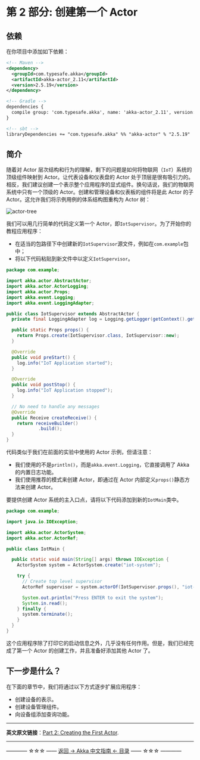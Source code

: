 # 第 2 部分: 创建第一个 Actor
## 依赖
在你项目中添加如下依赖：

```xml
<!-- Maven -->
<dependency>
  <groupId>com.typesafe.akka</groupId>
  <artifactId>akka-actor_2.11</artifactId>
  <version>2.5.19</version>
</dependency>

<!-- Gradle -->
dependencies {
  compile group: 'com.typesafe.akka', name: 'akka-actor_2.11', version: '2.5.19'
}

<!-- sbt -->
libraryDependencies += "com.typesafe.akka" %% "akka-actor" % "2.5.19"
```

## 简介
随着对 Actor 层次结构和行为的理解，剩下的问题是如何将物联网（`IoT`）系统的顶级组件映射到 Actor。让代表设备和仪表盘的 Actor 处于顶层是很有吸引力的。相反，我们建议创建一个表示整个应用程序的显式组件。换句话说，我们的物联网系统中只有一个顶级的 Actor。创建和管理设备和仪表板的组件将是此 Actor 的子 Actor。这允许我们将示例用例的体系结构图重构为 Actor 树：

![actor-tree](https://github.com/guobinhit/akka-guide/blob/master/images/akka-guide-part2/actor-tree.png)

我们可以用几行简单的代码定义第一个 Actor，即`IotSupervisor`。为了开始你的教程应用程序：

- 在适当的包路径下中创建新的`IotSupervisor`源文件，例如在`com.example`包中；
- 将以下代码粘贴到新文件中以定义`IotSupervisor`。

```java
package com.example;

import akka.actor.AbstractActor;
import akka.actor.ActorLogging;
import akka.actor.Props;
import akka.event.Logging;
import akka.event.LoggingAdapter;

public class IotSupervisor extends AbstractActor {
  private final LoggingAdapter log = Logging.getLogger(getContext().getSystem(), this);

  public static Props props() {
    return Props.create(IotSupervisor.class, IotSupervisor::new);
  }

  @Override
  public void preStart() {
    log.info("IoT Application started");
  }

  @Override
  public void postStop() {
    log.info("IoT Application stopped");
  }

  // No need to handle any messages
  @Override
  public Receive createReceive() {
    return receiveBuilder()
            .build();
  }
}
```
代码类似于我们在前面的实验中使用的 Actor 示例，但请注意：

- 我们使用的不是`println()`，而是`akka.event.Logging`，它直接调用了 Akka 的内置日志功能。
- 我们使用推荐的模式来创建 Actor，即通过在 Actor 内部定义`props()`静态方法来创建 Actor。

要提供创建 Actor 系统的主入口点，请将以下代码添加到新的`IotMain`类中。

```java
package com.example;

import java.io.IOException;

import akka.actor.ActorSystem;
import akka.actor.ActorRef;

public class IotMain {

  public static void main(String[] args) throws IOException {
    ActorSystem system = ActorSystem.create("iot-system");

    try {
      // Create top level supervisor
      ActorRef supervisor = system.actorOf(IotSupervisor.props(), "iot-supervisor");

      System.out.println("Press ENTER to exit the system");
      System.in.read();
    } finally {
      system.terminate();
    }
  }
}
```
这个应用程序除了打印它的启动信息之外，几乎没有任何作用。但是，我们已经完成了第一个 Actor 的创建工作，并且准备好添加其他 Actor 了。

## 下一步是什么？
在下面的章节中，我们将通过以下方式逐步扩展应用程序：

- 创建设备的表示。
- 创建设备管理组件。
- 向设备组添加查询功能。

----------

**英文原文链接**：[Part 2: Creating the First Actor](https://doc.akka.io/docs/akka/current/guide/tutorial_2.html).

----------
———— ☆☆☆ —— [返回 -> Akka 中文指南 <- 目录](https://github.com/guobinhit/akka-guide/blob/master/README.md) —— ☆☆☆ ————